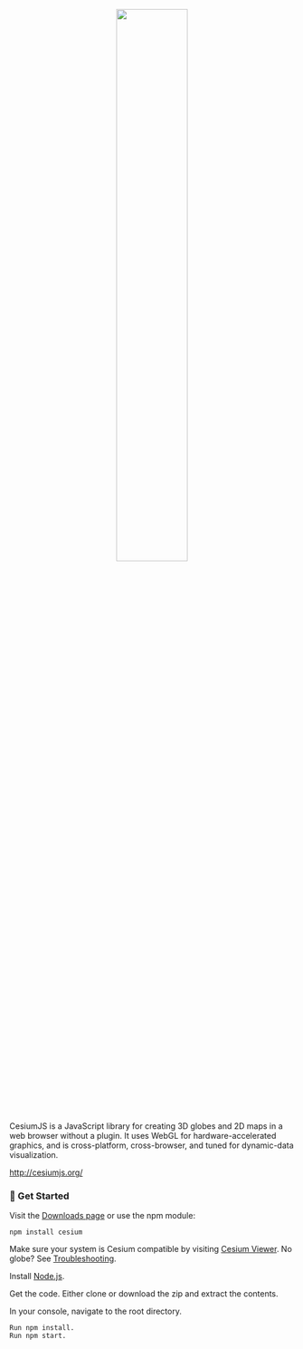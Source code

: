 <p align="center">
<img src="https://github.com/aasimkamal/Multi-UAV-Air-Corridor-Estimation-And-Visualization/Apps/Sandcastle/gallery/Cesium Widget.jpg" width="50%" />
</p>

CesiumJS is a JavaScript library for creating 3D globes and 2D maps in a web browser without a plugin. It uses WebGL for hardware-accelerated graphics, and is cross-platform, cross-browser, and tuned for dynamic-data visualization.

http://cesiumjs.org/

### :rocket: Get Started ###

Visit the [Downloads page](http://cesiumjs.org/downloads.html) or use the npm module:
```
npm install cesium
```
Make sure your system is Cesium compatible by visiting [Cesium Viewer](https://cesiumjs.org/Cesium/Build/Apps/CesiumViewer/). No globe? See [Troubleshooting](https://cesiumjs.org/troubleshooting/).

Install [Node.js](https://nodejs.org/en/).

Get the code. Either clone or download the zip and extract the contents.

In your console, navigate to the root directory.
```
Run npm install.
Run npm start.
```
